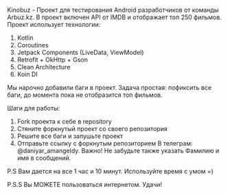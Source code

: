 Kinobuz - Проект для тестирования Android разработчиков от команды Arbuz.kz. В проект включен API от IMDB и отображает топ 250 фильмов.
Проект использует технологии:
1) Kotlin
2) Coroutines
3) Jetpack Components (LiveData, ViewModel)
4) Retrofit + OkHttp + Gson
5) Clean Architecture
6) Koin DI

Мы нарочно добавили баги в проект. Задача простая: пофиксить все баги, до момента пока не отобразится топ фильмов.

Шаги для работы:

1) Fork проекта к себе в repository
2) Стяните форкнутый проект со своего репозитория
3) Решите все баги и запушьте проект
4) Отправьте ссылку с форкнутым репозиторием В телеграм: @daniyar_amangeldy. Важно! Не забудьте также указать Фамилию и имя в сообщений.

P.S Вам дается на все 1 час и 10 минут. Используйте время с умом =)

P.S.S Вы МОЖЕТЕ пользоваться интернетом.
Удачи!
